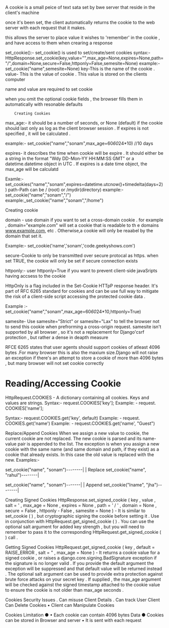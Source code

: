 A cookie is a small peice of text sata set by bwe server that reside in the client's machine 

once it's been set, the client automatically returns the cookie to the web server with each request that it makes.


this allows the server to place value it wishes to 'remember' in the cookie , and have access to them when crearing a response 


set_cookie():-
               set_cookie() is used to set/create/sent cookies
               syntax:-HttpResponse.set_cookie(key,value="",max_age=None,expires=None,path="/",domain=None,secure=False,httponly=False,semesite=None)
example:- set_cookie("name",semesite=None)
key-This is the name of the cookie .
value- This is the value of cookie . This value is stored on the clients computer 


name and value are required to set cookie

when you omit the optional cookie fields , the browser fills them in automatically with resonable defaults

		Creating Cookies
max_age:- it should be a number of seconds, or None (default) if the cookie should last only as log as the client browser session .
 If expires is not specified , it will be calculated .


example:- set_cookie("name","sonam",max_age=60*60*24*10) //10 days


expires- it describes the time when cookie will be expire . It should either be a string in the format "Wdy DD-Mon-YY HH:MM:SS GMT" or a datetime.datetime object in UTC .
If expires is a date time object, the max_age will be calculatd

Examle:-set_cookies("name","sonam",expires=datetime.utcnow()+timedelta(days=2))
path-Path can be / (root) or /mydir(directory)
example:- set_cookie("name","sonam","/")
example:_set_cookie("name","sonam","/home")


Creating cookie 

domain -  use domain if you want to set a cross-domain cookie . 
for example , domain="example.com" will set a cookie that is readable to th e domains www.example.com, etc .
Otherwise,a cookie will only be reaabel by the domain that set it.

Example:- set_cookie('name','sonam','code.geekyshows.com')

secure-Cookie to only be transmitted over secure protocal as https. when set TRUE, the cookie will only be set if secure connection exists 


httponly:-  user  httponly=True if you want to prevent client-side javaSripts having accsess to the cookie 


HttpOnly is a flag included in the Set-Cookie HTTpP response header.
It's part of RFC 6265 standard for cookies and can be use full way to mitigate the risk of a client-side script accessing the protected cookie data .

 
Example :- set_cookie("name","sonam",max_age=60*60*24*10,httponly=True)


samesite- Use samesite="Strict" or samesite="Lax" to tell the browser not to send this cookie when prefrorming a cross-origin request.
samesite isn't supported by all browser , so it's not a replacement for Django'csrf protection , but rather a dense in deapth measure


RFCE 6265 states that user agents should support cookies of atleast 4096 bytes .For many browser this is also the maxium size.Django will not raise an exception if there's an 
attempt to store a cookie of more than 4096 bytes , but many browser will not set cookie correctly 




 # Reading/Accessing Cookie
HttpRequest.COOKIES - A dictionary containing all cookies. Keys and values are strings.
Syntax:- request.COOKIES['key'];
Example: - request. COOKIES['name'];


Syntax:- request.COOKIES.get('key', default)
Example: - request. COOKIES.get('name')
Example: - request.COOKIES.get('name', "Guest")


 Replace/Append Cookies
When we assign a new value to cookie, the current cookie are not replaced. The new cookie is parsed and
its name-value pair is appended to the list. The exception is when you assign a new cookie with the same
name (and same domain and path, if they exist) as a cookie that already exists. In this case the old value is
replaced with the new.
Examples:-

set_cookie("name", "sonam")--------|
                                   | Replace
set_cookie("name", "rahul")--------|

set_cookie("name", "sonam")-------|
                                  |  Append
set_cookie("Iname", "jha")--------|




Creating Signed Cookies
HttpResponse.set_signed_cookie ( key , value , salt = ' , max_age = None , expires = None , path = ' / ' ,
domain = None , secure = False , httponly - False , samesite = None ) -
It is similar to set_cookie ( ) , but cryptographic signing the cookie before setting it . Use in conjunction
with HttpRequest.get_signed_cookie ( ) .
You can use the optional salt argument for added key strength , but you will need to remember to pass
it to the corresponding HttpRequest.get_signed_cookie ( ) call .


Getting Signed Cookies
HttpRequest.get_signed_cookie ( key , default = RAISE_ERROR , salt = " , max_age = None ) -
It returns a cookie value for a signed cookie , or raises a django.core.signing.BadSignature exception
if the signature is no longer valid .
If you provide the default argument the exception will be suppressed and that default value will be
returned instead .
The optional salt argument can be used to provide extra protection against brute force attacks on your
secret key . If supplied , the max_age argument will be checked against the signed timestamp attached
to the cookie value to ensure the cookie is not older than max_age seconds .


Cookies Security Issues
. Can misuse Client Details
. Can track User
  Client Can Delete Cookies
• Client can Manipulate Cookies



Cookies Limitation
● • Each cookie can contain 4096 bytes Data
● Cookies can be stored in Browser and server
• It is sent with each request